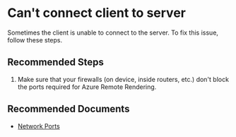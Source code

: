 <properties
  pagetitle="Can't connect client to server"
  service="microsoft.mixedreality"
  resource="remoterenderingaccounts"
  ms.author="rapete"
  selfhelptype="Generic"
  supporttopicids="32693065"
  resourcetags=""
  productpesids="16997"
  cloudenvironments="public"
  articleid="b61b81f6-5abc-4dee-b6a3-f72c55e028f1"
  ownershipid="MixedReality_RemoteRendering" />
# Can't connect client to server

Sometimes the client is unable to connect to the server. To fix this issue, follow these steps.

## **Recommended Steps**

1. Make sure that your firewalls (on device, inside routers, etc.) don't block the ports required for Azure Remote Rendering.

## **Recommended Documents**

* [Network Ports](https://docs.microsoft.com/azure/remote-rendering/overview/system-requirements#network-ports)